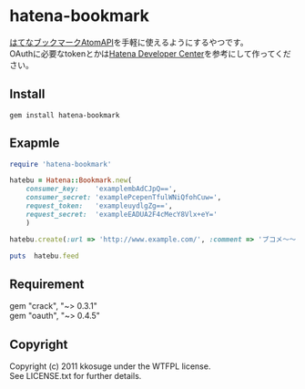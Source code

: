 # hatena-bookmark

[はてなブックマークAtomAPI](http://developer.hatena.ne.jp/ja/documents/bookmark/apis/atom)を手軽に使えるようにするやつです。  
OAuthに必要なtokenとかは[Hatena Developer Center](http://developer.hatena.ne.jp/ja/documents/auth/apis/oauth/consumer)を参考にして作ってください。

## Install

```
gem install hatena-bookmark
```

## Exapmle

```ruby
require 'hatena-bookmark'

hatebu = Hatena::Bookmark.new(
    consumer_key:    'examplembAdCJpQ==',
    consumer_secret: 'examplePcepenTfulWNiQfohCuw=',
    request_token:   'exampleuydlgZg==',
    request_secret:  'exampleEADUA2F4cMecY8Vlx+eY='
    )

hatebu.create(:url => 'http://www.example.com/', :comment => 'ブコメ〜〜')

puts  hatebu.feed
```

## Requirement

gem "crack", "~> 0.3.1"  
gem "oauth", "~> 0.4.5"

## Copyright

Copyright (c) 2011 kkosuge under the WTFPL license.  
See LICENSE.txt for further details.